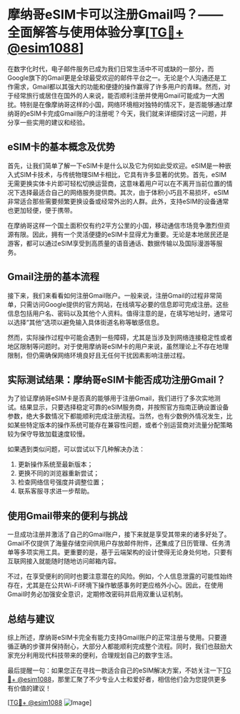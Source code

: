 # 摩纳哥eSIM卡可以注册Gmail吗？——全面解答与使用体验分享[[TG💪+ @esim1088](https://t.me/s/esim1088)]

在数字化时代，电子邮件服务已成为我们日常生活中不可或缺的一部分，而Google旗下的Gmail更是全球最受欢迎的邮件平台之一。无论是个人沟通还是工作需求，Gmail都以其强大的功能和便捷的操作赢得了许多用户的青睐。然而，对于经常旅行或居住在国外的人来说，能否顺利注册并使用Gmail可能成为一大困扰。特别是在像摩纳哥这样的小国，网络环境相对独特的情况下，是否能够通过摩纳哥的eSIM卡完成Gmail账户的注册呢？今天，我们就来详细探讨这一问题，并分享一些实用的建议和经验。

## eSIM卡的基本概念及优势

首先，让我们简单了解一下eSIM卡是什么以及它为何如此受欢迎。eSIM是一种嵌入式SIM卡技术，与传统物理SIM卡相比，它具有许多显著的优势。首先，eSIM无需更换实体卡片即可轻松切换运营商，这意味着用户可以在不离开当前位置的情况下选择最适合自己的网络服务提供商。其次，由于体积小巧且不易损坏，eSIM非常适合那些需要频繁更换设备或经常外出的人群。此外，支持eSIM的设备通常也更加轻便，便于携带。

在摩纳哥这样一个国土面积仅有约2平方公里的小国，移动通信市场竞争激烈但资源有限。因此，拥有一个灵活便捷的eSIM卡显得尤为重要。无论是本地居民还是游客，都可以通过eSIM享受到高质量的语音通话、数据传输以及国际漫游等服务。

## Gmail注册的基本流程

接下来，我们来看看如何注册Gmail账户。一般来说，注册Gmail的过程非常简单，只需访问Google提供的官方网站，在线填写必要的信息即可完成注册。这些信息包括用户名、密码以及其他个人资料。值得注意的是，在填写地址时，通常可以选择“其他”选项以避免输入具体街道名称等敏感信息。

然而，实际操作过程中可能会遇到一些障碍，尤其是当涉及到网络连接稳定性或者地区限制等问题时。对于使用摩纳哥eSIM卡的用户来说，虽然理论上不存在地理限制，但仍需确保网络环境良好且无任何干扰因素影响注册过程。

## 实际测试结果：摩纳哥eSIM卡能否成功注册Gmail？

为了验证摩纳哥eSIM卡是否真的能够用于注册Gmail，我们进行了多次实地测试。结果显示，只要选择稳定可靠的eSIM服务商，并按照官方指南正确设置设备参数，绝大多数情况下都能顺利完成注册流程。当然，也有少数例外情况发生，比如某些特定版本的操作系统可能存在兼容性问题，或者个别运营商对流量分配策略较为保守导致加载速度较慢。

如果遇到类似问题，可以尝试以下几种解决办法：
1. 更新操作系统至最新版本；
2. 更换不同的浏览器重新尝试；
3. 检查网络信号强度并调整位置；
4. 联系客服寻求进一步帮助。

## 使用Gmail带来的便利与挑战

一旦成功注册并激活了自己的Gmail账户，接下来就是享受其带来的诸多好处了。Gmail不仅提供了海量存储空间供用户存放邮件附件，还集成了日历管理、任务清单等多项实用工具。更重要的是，基于云端架构的设计使得无论身处何地，只要有互联网接入就能随时随地访问邮箱内容。

不过，在享受便利的同时也要注意潜在的风险。例如，个人信息泄露的可能性始终存在，尤其是在公共Wi-Fi环境下操作敏感事务时更应格外小心。因此，在使用Gmail时务必加强安全意识，定期修改密码并启用双重认证机制。

## 总结与建议

综上所述，摩纳哥eSIM卡完全有能力支持Gmail账户的正常注册与使用。只要遵循正确的步骤并保持耐心，大部分人都能顺利完成整个流程。同时，我们也鼓励大家充分利用现代科技带来的便利，合理规划自己的数字生活。

最后提醒一句：如果您正在寻找一款适合自己的eSIM解决方案，不妨关注一下[TG💪+ @esim1088](https://t.me/s/esim1088)，那里汇聚了不少专业人士和爱好者，相信他们会为您提供更多有价值的建议！

[[TG💪+ @esim1088](https://t.me/s/esim1088) ![Image](https://i.postimg.cc/4NQfJmqS/Snipaste-2025-05-13-00-14-12.png)]